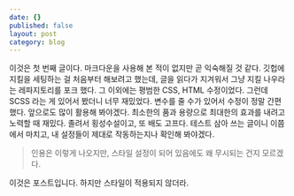```yaml
---
date: {}
published: false
layout: post
category: blog
---
```

이것은 첫 번째 글이다. 마크다운을 사용해 본 적이 없지만 곧 익숙해질 것 같다. 깃헙에 지킬을 세팅하는 걸 처음부터 해보려고 했는데, 글을 읽다가 지겨워서 그냥 지킬 나우라는 레파지토리를 포크 했다. 그 이외에는 평범한 CSS, HTML 수정이었다. 그런데 SCSS 라는 게 있어서 봤더니 너무 재밌었다. 변수를 줄 수가 있어서 수정이 정말 간편했다. 앞으로도 많이 활용해 봐야겠다. 최소한의 품과 용량으로 최대한의 효과를 내려고 노력할 때 재밌다. 졸려서 횡성수설이고, 또 배도 고프다. 테스트 삼아 쓰는 글이니 이쯤에서 마치고, 내 설정들이 제대로 작동하는지나 확인해 봐야겠다.

>인용은 이렇게 나오지만, 스타일 설정이 되어 있음에도 왜 무시되는 건지 모르겠다.

이것은 포스트입니다. 하지만 스타일이 적용되지 않더라.
